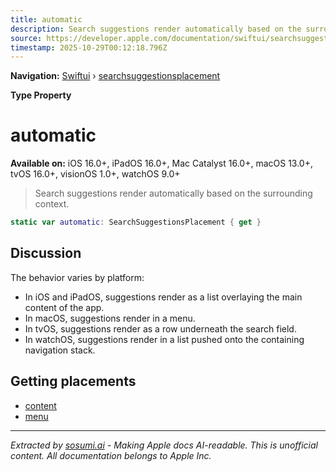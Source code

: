 ```yaml
---
title: automatic
description: Search suggestions render automatically based on the surrounding context.
source: https://developer.apple.com/documentation/swiftui/searchsuggestionsplacement/automatic
timestamp: 2025-10-29T00:12:18.796Z
---
```


**Navigation:** [Swiftui](/documentation/swiftui) › [searchsuggestionsplacement](/documentation/swiftui/searchsuggestionsplacement)

**Type Property**

# automatic

**Available on:** iOS 16.0+, iPadOS 16.0+, Mac Catalyst 16.0+, macOS 13.0+, tvOS 16.0+, visionOS 1.0+, watchOS 9.0+

> Search suggestions render automatically based on the surrounding context.

```swift
static var automatic: SearchSuggestionsPlacement { get }
```

## Discussion

The behavior varies by platform:

- In iOS and iPadOS, suggestions render as a list overlaying the main content of the app.
- In macOS, suggestions render in a menu.
- In tvOS, suggestions render as a row underneath the search field.
- In watchOS, suggestions render in a list pushed onto the containing navigation stack.

## Getting placements

- [content](/documentation/swiftui/searchsuggestionsplacement/content)
- [menu](/documentation/swiftui/searchsuggestionsplacement/menu)

---

*Extracted by [sosumi.ai](https://sosumi.ai) - Making Apple docs AI-readable.*
*This is unofficial content. All documentation belongs to Apple Inc.*
